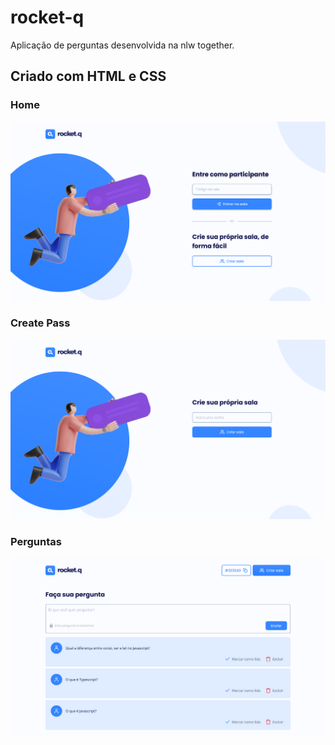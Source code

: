 # rocket-q
Aplicação de perguntas desenvolvida na nlw together.

## Criado com HTML e CSS

### Home
![home](/imgs/Home.png)

### Create Pass
![create-pass](/imgs/create-pass.png)

### Perguntas
![perguntas](/imgs/questions.png)
